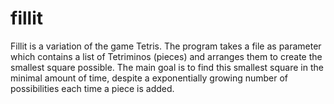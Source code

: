 # fillit
Fillit is a variation of the game Tetris. 
The program takes a file as parameter which contains a list of Tetriminos (pieces) and arranges them to create the smallest square possible. The main goal is to find this smallest square in the minimal amount of time, despite a exponentially growing number of possibilities each time a piece is added.
